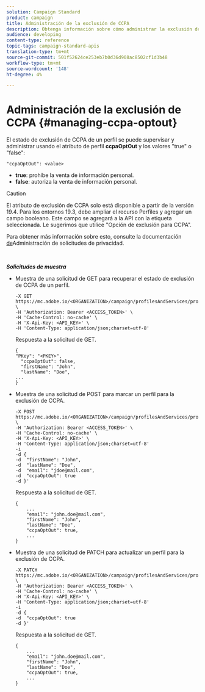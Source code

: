 ```yaml
---
solution: Campaign Standard
product: campaign
title: Administración de la exclusión de CCPA
description: Obtenga información sobre cómo administrar la exclusión de CCPA con las API
audience: developing
content-type: reference
topic-tags: campaign-standard-apis
translation-type: tm+mt
source-git-commit: 501f52624ce253eb7b0d36d908ac8502cf1d3b48
workflow-type: tm+mt
source-wordcount: '148'
ht-degree: 4%

---
```



# Administración de la exclusión de CCPA {#managing-ccpa-optout}

El estado de exclusión de CCPA de un perfil se puede supervisar y administrar usando el atributo de perfil **ccpaOptOut** y los valores &quot;true&quot; o &quot;false&quot;:

`"ccpaOptOut": <value>`

* **true**:  prohíbe la venta de información personal.
* **false**: autoriza la venta de información personal.

>[!CAUTION]
>
>El atributo de exclusión de CCPA solo está disponible a partir de la versión 19.4. Para los entornos 19.3, debe ampliar el recurso Perfiles y agregar un campo booleano. Este campo se agregará a la API con la etiqueta seleccionada. Le sugerimos que utilice &quot;Opción de exclusión para CCPA&quot;.
>
>Para obtener más información sobre esto, consulte la documentación [de](../../start/using/privacy-requests.md#sale-of-personal-information-ccpa)Administración de solicitudes de privacidad.

<br/>

***Solicitudes de muestra***

* Muestra de una solicitud de GET para recuperar el estado de exclusión de CCPA de un perfil.

   ```
   -X GET https://mc.adobe.io/<ORGANIZATION>/campaign/profilesAndServices/profile/<PKEY> \
   -H 'Authorization: Bearer <ACCESS_TOKEN>' \
   -H 'Cache-Control: no-cache' \
   -H 'X-Api-Key: <API_KEY>' \
   -H 'Content-Type: application/json;charset=utf-8'
   ```

   Respuesta a la solicitud de GET.

   ```
   {
   "PKey": "<PKEY>",
     "ccpaOptOut": false,
     "firstName": "John",
     "lastName": "Doe",
   ...
   }
   ```

* Muestra de una solicitud de POST para marcar un perfil para la exclusión de CCPA.

   ```
   -X POST https://mc.adobe.io/<ORGANIZATION>/campaign/profilesAndServices/profile/ \
   -H 'Authorization: Bearer <ACCESS_TOKEN>' \
   -H 'Cache-Control: no-cache' \
   -H 'X-Api-Key: <API_KEY>' \
   -H 'Content-Type: application/json;charset=utf-8'
   -i
   -d {
   -d  "firstName": "John",
   -d  "lastName": "Doe",
   -d  "email": "jdoe@mail.com",
   -d  "ccpaOptOut": true
   -d }'
   ```

   Respuesta a la solicitud de GET.

   ```
   {
       ...
       "email": "john.doe@mail.com",
       "firstName": "John",
       "lastName": "Doe",
       "ccpaOptOut": true,
       ...
   }
   ```

* Muestra de una solicitud de PATCH para actualizar un perfil para la exclusión de CCPA.

   ```
   -X PATCH https://mc.adobe.io/<ORGANIZATION>/campaign/profilesAndServices/profile/<PKEY> \
   -H 'Authorization: Bearer <ACCESS_TOKEN>' \
   -H 'Cache-Control: no-cache' \
   -H 'X-Api-Key: <API_KEY>' \
   -H 'Content-Type: application/json;charset=utf-8'
   -i
   -d {
   -d  "ccpaOptOut": true
   -d }'
   ```

   Respuesta a la solicitud de GET.

   ```
   {
       ...
       "email": "john.doe@mail.com",
       "firstName": "John",
       "lastName": "Doe",
       "ccpaOptOut": true,
       ...
   }
   ```
